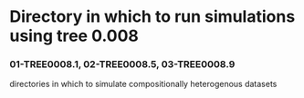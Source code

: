 # Directory in which to run simulations using tree 0.008

### 01-TREE0008.1, 02-TREE0008.5, 03-TREE0008.9
directories in which to simulate compositionally heterogenous datasets
